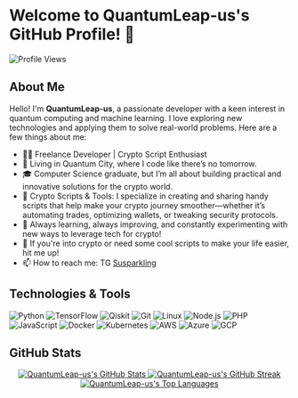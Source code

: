 # Welcome to QuantumLeap-us's GitHub Profile! 👋

![Profile Views](https://komarev.com/ghpvc/?username=QuantumLeap-us&color=blue)

## About Me

Hello! I'm **QuantumLeap-us**, a passionate developer with a keen interest in quantum computing and machine learning. I love exploring new technologies and applying them to solve real-world problems. Here are a few things about me:

- 👨‍💻 Freelance Developer | Crypto Script Enthusiast
- 🚀 Living in Quantum City, where I code like there’s no tomorrow.
- 🎓 Computer Science graduate, but I’m all about building practical and innovative solutions for the crypto world.
- 🔐 Crypto Scripts & Tools: I specialize in creating and sharing handy scripts that help make your crypto journey smoother—whether it’s automating trades, optimizing wallets, or tweaking security protocols.
- 🌱 Always learning, always improving, and constantly experimenting with new ways to leverage tech for crypto!
- 💬 If you're into crypto or need some cool scripts to make your life easier, hit me up!
- 📫 How to reach me: TG [Susparkling](https://t.me/Susparkling)

## Technologies & Tools

![Python](https://img.shields.io/badge/Python-3776AB?style=for-the-badge&logo=python&logoColor=white)
![TensorFlow](https://img.shields.io/badge/TensorFlow-FF6F00?style=for-the-badge&logo=tensorflow&logoColor=white)
![Qiskit](https://img.shields.io/badge/Qiskit-FFCA28?style=for-the-badge&logo=ibm&logoColor=black)
![Git](https://img.shields.io/badge/Git-F05032?style=for-the-badge&logo=git&logoColor=white)
![Linux](https://img.shields.io/badge/Linux-FCC624?style=for-the-badge&logo=linux&logoColor=black)
![Node.js](https://img.shields.io/badge/Node.js-339933?style=for-the-badge&logo=nodedotjs&logoColor=white)
![PHP](https://img.shields.io/badge/PHP-777BB4?style=for-the-badge&logo=php&logoColor=white)
![JavaScript](https://img.shields.io/badge/JavaScript-F7DF1E?style=for-the-badge&logo=javascript&logoColor=black)
![Docker](https://img.shields.io/badge/Docker-2496ED?style=for-the-badge&logo=docker&logoColor=white)
![Kubernetes](https://img.shields.io/badge/Kubernetes-326CE5?style=for-the-badge&logo=kubernetes&logoColor=white)
![AWS](https://img.shields.io/badge/Amazon%20AWS-232F3E?style=for-the-badge&logo=amazon-aws&logoColor=white)
![Azure](https://img.shields.io/badge/Microsoft%20Azure-0078D4?style=for-the-badge&logo=microsoft-azure&logoColor=white)
![GCP](https://img.shields.io/badge/Google%20Cloud-4285F4?style=for-the-badge&logo=google-cloud&logoColor=white)

## GitHub Stats

<p align="center">
  <a href="https://github.com/QuantumLeap-us">
    <img src="https://github-readme-stats.vercel.app/api?username=QuantumLeap-us&show_icons=true&theme=radical" alt="QuantumLeap-us's GitHub Stats" />
  </a>
  <a href="https://github.com/QuantumLeap-us">
    <img src="https://github-readme-streak-stats.herokuapp.com/?user=QuantumLeap-us&theme=radical" alt="QuantumLeap-us's GitHub Streak" />
  </a>
  <a href="https://github.com/QuantumLeap-us">
    <img src="https://github-readme-stats.vercel.app/api/top-langs/?username=QuantumLeap-us&layout=compact&theme=radical" alt="QuantumLeap-us's Top Languages" />
  </a>
</p>
